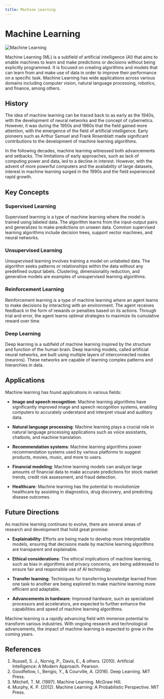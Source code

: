 ```yaml
---
title: Machine Learning
---
```

# Machine Learning

![Machine Learning](https://upload.wikimedia.org/wikipedia/commons/thumb/0/0b/Machine_Learning_wordcloud.svg/800px-Machine_Learning_wordcloud.svg.png)

Machine Learning (ML) is a subfield of artificial intelligence (AI) that aims to enable machines to learn and make predictions or decisions without being explicitly programmed. It is focused on creating algorithms and models that can learn from and make use of data in order to improve their performance on a specific task. Machine Learning has wide applications across various domains including computer vision, natural language processing, robotics, and finance, among others.

## History

The idea of machine learning can be traced back to as early as the 1940s, with the development of neural networks and the concept of cybernetics. However, it was during the 1950s and 1960s that the field gained more attention, with the emergence of the field of artificial intelligence. Early pioneers such as Arthur Samuel and Frank Rosenblatt made significant contributions to the development of machine learning algorithms.

In the following decades, machine learning witnessed both advancements and setbacks. The limitations of early approaches, such as lack of computing power and data, led to a decline in interest. However, with the advent of more powerful computers and the availability of large datasets, interest in machine learning surged in the 1990s and the field experienced rapid growth.

## Key Concepts

### Supervised Learning

Supervised learning is a type of machine learning where the model is trained using labeled data. The algorithm learns from the input-output pairs and generalizes to make predictions on unseen data. Common supervised learning algorithms include decision trees, support vector machines, and neural networks.

### Unsupervised Learning

Unsupervised learning involves training a model on unlabeled data. The algorithm seeks patterns or relationships within the data without any predefined output labels. Clustering, dimensionality reduction, and generative models are examples of unsupervised learning algorithms.

### Reinforcement Learning

Reinforcement learning is a type of machine learning where an agent learns to make decisions by interacting with an environment. The agent receives feedback in the form of rewards or penalties based on its actions. Through trial and error, the agent learns optimal strategies to maximize its cumulative reward over time.

### Deep Learning

Deep learning is a subfield of machine learning inspired by the structure and function of the human brain. Deep learning models, called artificial neural networks, are built using multiple layers of interconnected nodes (neurons). These networks are capable of learning complex patterns and hierarchies in data.

## Applications

Machine learning has found applications in various fields:

- **Image and speech recognition**: Machine learning algorithms have significantly improved image and speech recognition systems, enabling computers to accurately understand and interpret visual and auditory data.

- **Natural language processing**: Machine learning plays a crucial role in natural language processing applications such as voice assistants, chatbots, and machine translation.

- **Recommendation systems**: Machine learning algorithms power recommendation systems used by various platforms to suggest products, movies, music, and more to users.

- **Financial modeling**: Machine learning models can analyze large amounts of financial data to make accurate predictions for stock market trends, credit risk assessment, and fraud detection.

- **Healthcare**: Machine learning has the potential to revolutionize healthcare by assisting in diagnostics, drug discovery, and predicting disease outcomes.

## Future Directions

As machine learning continues to evolve, there are several areas of research and development that hold great promise:

- **Explainability**: Efforts are being made to develop more interpretable models, ensuring that decisions made by machine learning algorithms are transparent and explainable.

- **Ethical considerations**: The ethical implications of machine learning, such as bias in algorithms and privacy concerns, are being addressed to ensure fair and responsible use of AI technology.

- **Transfer learning**: Techniques for transferring knowledge learned from one task to another are being explored to make machine learning more efficient and adaptable.

- **Advancements in hardware**: Improved hardware, such as specialized processors and accelerators, are expected to further enhance the capabilities and speed of machine learning algorithms.

Machine learning is a rapidly advancing field with immense potential to transform various industries. With ongoing research and technological advancements, the impact of machine learning is expected to grow in the coming years.

## References

1. Russell, S. J., Norvig, P., Davis, E., & others. (2010). Artificial Intelligence: A Modern Approach. Pearson.
2. Goodfellow, I., Bengio, Y., & Courville, A. (2016). Deep Learning. MIT Press.
3. Mitchell, T. M. (1997). Machine Learning. McGraw Hill.
4. Murphy, K. P. (2012). Machine Learning: A Probabilistic Perspective. MIT Press.